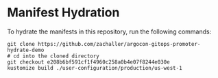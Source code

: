 # Manifest Hydration

To hydrate the manifests in this repository, run the following commands:

```shell
git clone https://github.com/zachaller/argocon-gitops-promoter-hydrate-demo
# cd into the cloned directory
git checkout e208b6bf591cf1f4960c258a0b4e07f8244e030e
kustomize build ./user-configuration/production/us-west-1
```
